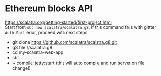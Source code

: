# Ethereum blocks API  #

https://scalatra.org/getting-started/first-project.html  
Start from ```sbt new scalatra/scalatra.g8```, if this command fails with gittter `Auth Fail` error, proceed with next steps.


- git clone https://github.com/scalatra/scalatra.g8.git  
- g8 file://scalatra.g8  
- cd my-scalatra-web-app
- sbt
- ~ compile; jetty:start (this will auto compile and run server on file change!)

